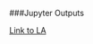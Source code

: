 
###Jupyter Outputs

[Link to LA](https://nexturban.github.io/Livability_by_Twitter/SF_totalSA_map.html)

